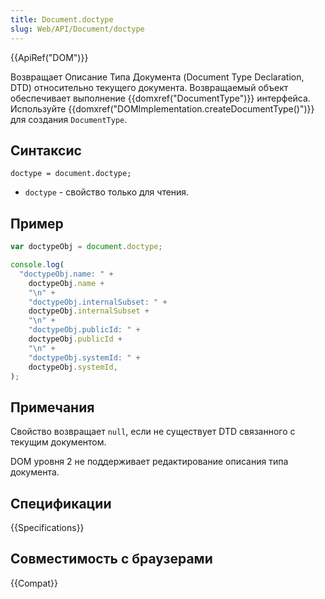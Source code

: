 ```yaml
---
title: Document.doctype
slug: Web/API/Document/doctype
---
```


{{ApiRef("DOM")}}

Возвращает Описание Типа Документа (Document Type Declaration, DTD) относительно текущего документа. Возвращаемый объект обеспечивает выполнение {{domxref("DocumentType")}} интерфейса. Используйте {{domxref("DOMImplementation.createDocumentType()")}} для создания `DocumentType`.

## Синтаксис

```
doctype = document.doctype;
```

- `doctype` - свойство только для чтения.

## Пример

```js
var doctypeObj = document.doctype;

console.log(
  "doctypeObj.name: " +
    doctypeObj.name +
    "\n" +
    "doctypeObj.internalSubset: " +
    doctypeObj.internalSubset +
    "\n" +
    "doctypeObj.publicId: " +
    doctypeObj.publicId +
    "\n" +
    "doctypeObj.systemId: " +
    doctypeObj.systemId,
);
```

## Примечания

Свойство возвращает `null`, если не существует DTD связанного с текущим документом.

DOM уровня 2 не поддерживает редактирование описания типа документа.

## Спецификации

{{Specifications}}

## Совместимость с браузерами

{{Compat}}
